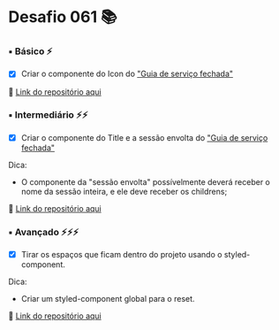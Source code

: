 # Desafio 061 :books:



###  ▪️ Básico ⚡️

- [x] Criar o componente do Icon do ["Guia de serviço fechada"](https://github.com/StefanyVasc/seek-business/issues/2) 


🔗 [Link do repositório aqui](https://github.com/StefanyVasc/seek-business/commit/d9321d28664609474091c5d55b613022fabebbd9)


### ▪️ Intermediário ⚡️⚡️ 

- [x] Criar o componente do Title e a sessão envolta  do ["Guia de serviço fechada"](https://github.com/StefanyVasc/seek-business/issues/2) 

Dica: 
  * O componente da "sessão envolta" possívelmente deverá receber o nome da sessão inteira, e ele deve receber os childrens; 


🔗 [Link do repositório aqui](https://github.com/StefanyVasc/seek-business/commit/45bf37ce999f0ff901fb0d6aabb1bffec895f542) 

### ▪️ Avançado ⚡️⚡️⚡️

- [x] Tirar os espaços que ficam dentro do projeto usando o styled-component. 

Dica: 
* Criar um styled-component global para o reset. 

 
🔗 [Link do repositório aqui](https://github.com/StefanyVasc/seek-business/commit/e0b709030ad2c4f7f4b9adc1f2a351c26dd4e1c5)